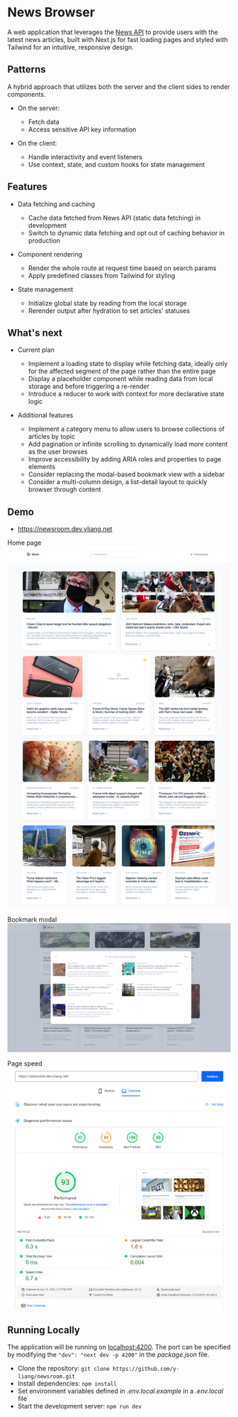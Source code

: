 # News Browser
A web application that leverages the [News API](https://newsapi.org/) to provide users with the latest news articles, built with Next.js for fast loading pages and styled with Tailwind for an intuitive, responsive design.

## Patterns
A hybrid approach that utilizes both the server and the client sides to render components.

- On the server:
   - Fetch data
   - Access sensitive API key information

- On the client: 
   - Handle interactivity and event listeners
   - Use context, state, and custom hooks for state management

## Features
- Data fetching and caching
   - Cache data fetched from News API (static data fetching) in development  
   - Switch to dynamic data fetching and opt out of caching behavior in production

- Component rendering
   - Render the whole route at request time based on search params
   - Apply predefined classes from Tailwind for styling

- State management
   - Initialize global state by reading from the local storage
   - Rerender output after hydration to set articles' statuses

## What's next
- Current plan
   - Implement a loading state to display while fetching data, ideally only for the affected segment of the page rather than the entire page
   - Display a placeholder component while reading data from local storage and before triggering a re-render
   - Introduce a reducer to work with context for more declarative state logic

- Additional features
   - Implement a category menu to allow users to browse collections of articles by topic
   - Add pagination or infinite scrolling to dynamically load more content as the user browses
   - Improve accessibility by adding ARIA roles and properties to page elements
   - Consider replacing the modal-based bookmark view with a sidebar
   - Consider a multi-column design, a list-detail layout to quickly browser through content

## Demo
- https://newsroom.dev.yliang.net

Home page
![demo](/app/public/demo.png)

Bookmark modal
![bookmark](/app/public/bookmark.png)

Page speed
![speed](/app/public/speed.png)

## Running Locally
The application will be running on [localhost:4200](http://localhost:4200/). The port can be specified by modifying the `"dev": "next dev -p 4200"` in the _package.json_ file.

* Clone the repository: `git clone https://github.com/y-liang/newsroom.git`
* Install dependencies: `npm install`
* Set environment variables defined in _.env.local.example_ in a _.env.local_ file
* Start the development server: `npm run dev`
